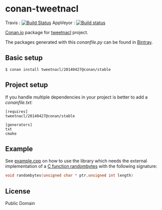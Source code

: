 # conan-tweetnacl

Travis : [![Build Status](https://travis-ci.org/conan-community/conan-tweetnacl.svg?branch=testing%2F20140427)](https://travis-ci.org/conan-community/conan-tweetnacl)
AppVeyor : [![Build status](https://ci.appveyor.com/api/projects/status/5k0yylxinju7nkqs/branch/testing/20140427?svg=true)](https://ci.appveyor.com/project/pvicente/conan-tweetnacl/branch/testing/20140427)


[Conan.io](https://conan.io) package for [tweetnacl](http://tweetnacl.cr.yp.to/index.html) project.

The packages generated with this *conanfile.py* can be found in [Bintray](https://bintray.com/conan-community/conan/tweetnacl%3Aconan).

## Basic setup

    $ conan install tweetnacl/20140427@conan/stable

## Project setup

If you handle multiple dependencies in your project is better to add a *conanfile.txt*:

    [requires]
    tweetnacl/20140427@conan/stable

    [generators]
    txt
    cmake

## Example

See [example.cpp](test_package/example.cpp) on how to use the library which needs
the external implementation of a [C function randombytes](test_package/example.cpp#L13)
with the following signature:


```c
void randombytes(unsigned char * ptr,unsigned int length)
```

## License

Public Domain

